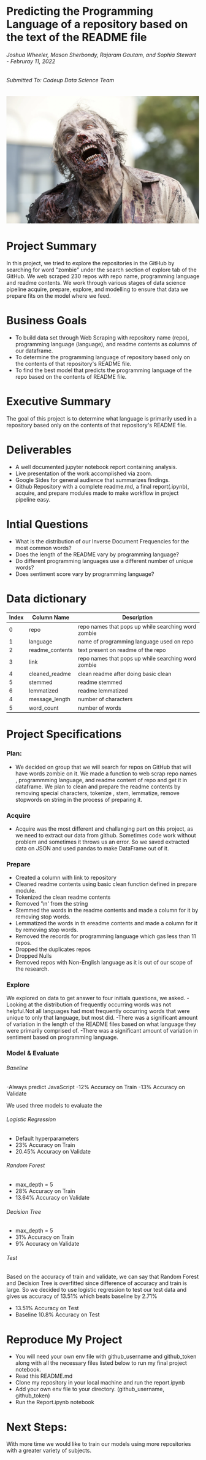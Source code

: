 
# Predicting the Programming Language of a repository based on the text of the README file

###### Joshua Wheeler, Mason Sherbondy, Rajaram Gautam, and Sophia Stewart - Februray 11, 2022 

###### Submitted To: Codeup Data Science Team

![](zombie.png)

# Project Summary
In this project, we tried to explore the repositories in the GitHub by searching for word "zombie" under the search section of explore tab of the GitHub. We web scraped 230 repos with repo name, programming language and readme contents. We work through various stages of data science pipeline acquire, prepare, explore, and modelling to ensure that data we prepare fits on the model where we feed.

# Business Goals
- To build data set through Web Scraping with repository name (repo), programming language (language), and readme contents as columns of our dataframe.
- To determine the programming language of repository based only on the contents of that repository's README file.
- To find the best model that predicts the programming language of the repo based on the contents of README file.


# Executive Summary
The goal of this project is to determine what language is primarily used in a repository based only on the contents of that repository's README file.

# Deliverables

- A well documented jupyter notebook report containing analysis.
- Live presentation of the work accomplished via zoom.
- Google Sides for general audience that summarizes findings.
- Github Repository with a complete readme.md, a final report(.ipynb), acquire, and prepare modules made to make workflow in project pipeline easy.

# Intial Questions
- What is the distribution of our Inverse Document Frequencies for the most common words?
- Does the length of the README vary by programming language?
- Do different programming languages use a different number of unique words?
- Does sentiment score vary by programming language?

# Data dictionary
|Index | Column Name | Description 
|---|---|---|
|0 |  repo                  | repo names that pops up while searching word zombie                                
|1 |  language              | name of programming language used on repo                                
|2 |  readme_contents       | text present on readme of the repo                       
|3 |  link                  | repo names that pops up while searching word zombie                                
|4 |  cleaned_readme        | clean readme after doing basic clean                               
|5 |  stemmed               | readme stemmed   
|6 |  lemmatized            | readme lemmatized                               
|4 |  message_length        | number of characters                               
|5 |  word_count            | number of words   




# Project Specifications

### Plan:
- We decided on group that we will search for repos on GitHub that will have words zombie on it. We made a function to web scrap repo names , programmming language, and readme content of repo and get it in dataframe. We plan to clean and prepare the readme contents by removing special characters, tokenize , stem, lemmatize, remove stopwords on string in the process of preparing it.

### Acquire
- Acquire was the most different and challanging part on this project, as we need to extract our data from github. Sometimes code work without problem and sometimes it throws us an error. So we saved extracted data on JSON and used pandas to make DataFrame out of it.

### Prepare
- Created a column with link to repository
- Cleaned readme contents using basic clean function defined in prepare module.
- Tokenized the clean readme contents
- Removed '\n' from the string
- Stemmed the words in the readme contents and made a column for it by removing stop words.
- Lemmatized the words in th ereadme contents and made a column for it by removing stop words. 
- Removed the records for programming language which gas less than 11 repos.
- Dropped the duplicates repos
- Dropped Nulls
- Removed repos with Non-English language as it is out of our scope of the research.


### Explore
We explored on data to get answer to four initials questions, we asked.
-Looking at the distribution of frequently occurring words was not helpful.Not all languages had most frequently occurring words that were unique to only that language, but most did.
-There was a significant amount of variation in the length of the README files based on what language they were primarily comprised of.
-There was a significant amount of variation in sentiment based on programming language.

### Model & Evaluate

###### Baseline
-Always predict JavaScript
-12% Accuracy on Train
-13% Accuracy on Validate

We used three models to evaluate the 
###### Logistic Regression
- Default hyperparameters
- 23% Accuracy on Train
- 20.45% Accuracy on Validate

###### Random Forest
- max_depth = 5
- 28% Accuracy on Train
- 13.64% Accuracy on Validate

###### Decision Tree 
- max_depth = 5
- 31% Accuracy on Train
- 9% Accuracy on Validate

###### Test
Based on the accuracy of train and validate, we can say that Random Forest and Decision Tree is overfitted since difference of accuracy and train is large. So we decided to use logistic regression to test our test data and gives us accuracy of 13.51% which beats baseline by 2.71%

- 13.51% Accuracy on Test
- Baseline 10.8% Accuracy on Test

# Reproduce My Project

- You will need your own env file with github_username and github_token along with all the necessary files listed below to run my final project notebook.
- Read this README.md
- Clone my repository in your local machine and run the report.ipynb
- Add your own env file to your directory. (github_username, github_token)
- Run the Report.ipynb notebook

# Next Steps:
With more time we would like to train our models using more repositories with a greater variety of subjects.





